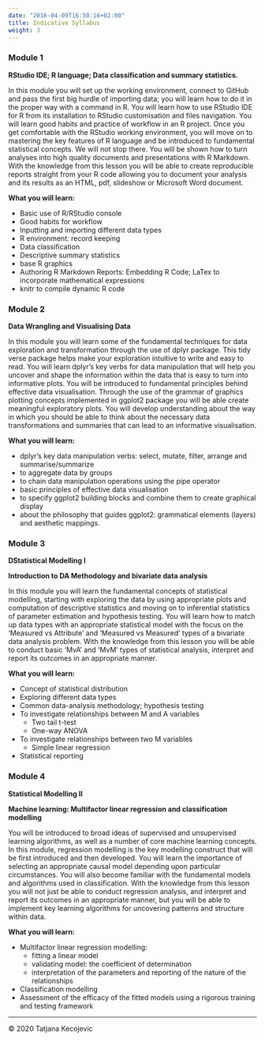```yaml
---
date: "2016-04-09T16:50:16+02:00"
title: Indicative Syllabus
weight: 3
---
```


### Module 1
**RStudio IDE; R language; Data classification and summary statistics.**

In this module you will set up the working environment, connect to GitHub and pass the first big hurdle of importing data; you will learn how to do it in the proper way with a command in R. You will learn how to use RStudio IDE for R from its installation to RStudio customisation and files navigation. You will learn good habits and practice of workflow in an R project. Once you get comfortable with the RStudio working environment, you will move on to mastering the key features of R language and be introduced to fundamental statistical concepts. We will not stop there. You will be shown how to turn analyses into high quality documents and presentations with R Markdown. With the knowledge from this lesson you will be able to create reproducible reports straight from your R code allowing you to document your analysis and its results as an HTML, pdf, slideshow or Microsoft Word document.

**What you will learn:**

* Basic use of R/RStudio console
* Good habits for workflow
* Inputting and importing different data types
* R environment: record keeping
* Data classification
* Descriptive summary statistics
* base R graphics
* Authoring R Markdown Reports: Embedding R Code; LaTex to incorporate mathematical expressions
* knitr to compile dynamic R code

### Module 2

**Data Wrangling and Visualising Data**

In this module you will learn some of the fundamental techniques for data exploration and transformation through the use of dplyr package. This tidy verse package helps make your exploration intuitive to write and easy to read. You will learn dplyr’s key verbs for data manipulation that will help you uncover and shape the information within the data that is easy to turn into informative plots. You will be introduced to fundamental principles behind effective data visualisation. Through the use of the grammar of graphics plotting concepts implemented in ggplot2 package you will be able create meaningful exploratory plots. You will develop understanding about the way in which you should be able to think about the necessary data transformations and summaries that can lead to an informative visualisation.  

**What you will learn:**

*	dplyr’s key data manipulation verbs: select, mutate, filter, arrange and summarise/summarize
* to aggregate data by groups
* to chain data manipulation operations using the pipe operator
* basic principles of effective data visualisation
* to specify ggplot2 building blocks and combine them to create graphical display
* about the philosophy that guides ggplot2: grammatical elements (layers) and aesthetic mappings.


### Module 3

**DStatistical Modelling I**

**Introduction to DA Methodology and bivariate data analysis**

In this module you will learn the fundamental concepts of statistical modelling, starting with exploring the data by using appropriate plots and computation of descriptive statistics and moving on to inferential statistics of parameter estimation and hypothesis testing. You will learn how to match up data types with an appropriate statistical model with the focus on the ‘Measured vs Attribute’ and ‘Measured vs Measured’ types of a bivariate data analysis problem. With the knowledge from this lesson you will be able to conduct basic ‘MvA’ and ‘MvM’ types of statistical analysis, interpret and report its outcomes in an appropriate manner.


**What you will learn:**

* Concept of statistical distribution
* Exploring different data types
* Common data-analysis methodology; hypothesis testing
* To investigate relationships between M and A variables
  - Two tail t-test
  - One-way ANOVA
* To investigate relationships between two M variables
  - Simple linear regression 
* Statistical reporting

### Module 4

**Statistical Modelling II** 

**Machine learning: Multifactor linear regression and classification modelling**

You will be introduced to broad ideas of supervised and unsupervised learning algorithms, as well as a number of core machine learning concepts. In this module, regression modelling is the key modelling construct that will be first introduced and then developed. You will learn the importance of selecting an appropriate causal model depending upon particular circumstances. You will also become familiar with the fundamental models and algorithms used in classification. With the knowledge from this lesson you will not just be able to conduct regression analysis, and interpret and report its outcomes in an appropriate manner, but you will be able to implement key learning algorithms for uncovering patterns and structure within data.  


**What you will learn:**

*	Multifactor linear regression modelling:
    - fitting a linear model
    - validating model: the coefficient of determination
    - interpretation of the parameters and reporting of the nature of the relationships
*	Classification modelling
*	Assessment of the efficacy of the fitted models using a rigorous training and testing framework


-----------------------------
© 2020 Tatjana Kecojevic
